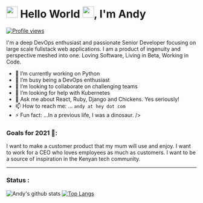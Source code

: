# <img src="https://raw.githubusercontent.com/iampavangandhi/iampavangandhi/master/gifs/Hi.gif" width="30px"> Hello World <img src="https://raw.githubusercontent.com/iampavangandhi/iampavangandhi/master/gifs/Hi.gif" width="30px">, I'm Andy

[![Profile views](http://hits.dwyl.com/andykimchris/andykimchris.svg)](http://hits.dwyl.com/andykimchris/andykimchris)

I'm a deep DevOps enthusiast and passionate Senior Developer focusing on large scale fullstack web applications. I am a product of ingenuity and perspective meshed into one. Loving Software, Living in Beta, Working in Code.

- 🔭 I’m currently working on Python
- 🌱 I’m busy being a DevOps enthusiast
- 👯 I’m looking to collaborate on challenging teams
- 🤔 I’m looking for help with Kubernetes
- 💬 Ask me about React, Ruby, Django and Chickens. Yes seriously!
- 📫 How to reach me: ... `andy at hey dot com`
- ⚡ Fun fact: ...In a previous life, I was a dinosaur.
/>

### Goals for 2021 💪:

I want to make a customer product that my mum will use and enjoy. I want to work for a CEO who loves employees as much as customers. I want to be a source of inspiration in the Kenyan tech community. 


---
### Status : 
![Andy's github stats](https://github-readme-stats.vercel.app/api?username=andykimchris&show_icons=true&theme=monokai)
[![Top Langs](https://github-readme-stats.vercel.app/api/top-langs/?username=andykimchris&hide=html&theme=monokai)](https://github.com/andykimchris/github-readme-stats)


[linkedin]: https://www.linkedin.com/in/andrew-kimani-muchiri/
[twitter]: https://twitter.com/andykimcris
